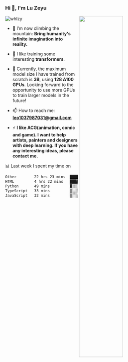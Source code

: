 ### Hi 👋, I'm Lu Zeyu

<img src="https://komarev.com/ghpvc/?username=whlzy&label=Profile%20views&color=0e75b6&style=flat" alt="whlzy" />
<img align="right" width="53%" src="https://github-readme-stats.vercel.app/api?username=whlzy&show_icons=true">

- 🔭 I’m now climbing the mountain: **Bring humanity's infinite imagination into reality.**

- 🌄 I like training some interesting **transformers**.

- 🌠 Currently, the maximum model size I have trained from scratch is **3B**, using **128 A100 GPUs**. Looking forward to the opportunity to use more GPUs to train larger models in the future!

- 📫 How to reach me: **leo1037987031@gmail.com**

- ⚡ **I like ACG(animation, comic and game). I want to help artists, painters and designers with deep learning. If you have any interesting ideas, please contact me.**

📊 Last week I spent my time on

<!--START_SECTION:waka-->

```txt
Other        22 hrs 23 mins  ███████████████████▒░░░░░   77.45 %
HTML         4 hrs 22 mins   ███▓░░░░░░░░░░░░░░░░░░░░░   15.15 %
Python       49 mins         ▓░░░░░░░░░░░░░░░░░░░░░░░░   02.82 %
TypeScript   33 mins         ▒░░░░░░░░░░░░░░░░░░░░░░░░   01.95 %
JavaScript   32 mins         ▒░░░░░░░░░░░░░░░░░░░░░░░░   01.90 %
```

<!--END_SECTION:waka-->

